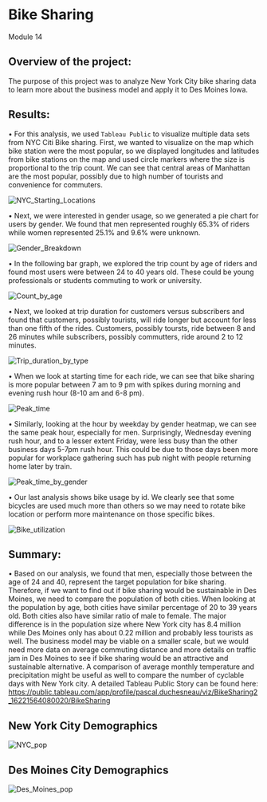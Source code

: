 # Bike Sharing
Module 14

## Overview of the project:
The purpose of this project was to analyze New York City bike sharing data to learn more about the business model and apply it to Des Moines Iowa.

## Results:
•	For this analysis, we used `Tableau Public` to visualize multiple data sets from NYC Citi Bike sharing. First, we wanted to visualize on the map which bike station were the most popular, so we displayed longitudes and latitudes from bike stations on the map and used circle markers where the size is proportional to the trip count. We can see that central areas of Manhattan are the most popular, possibly due to high number of tourists and convenience for commuters.

![NYC_Starting_Locations](Resources/NYC_Starting_Locations.png)



•	Next, we were interested in gender usage, so we generated a pie chart for users by gender. We found that men represented roughly 65.3% of riders while women represented 25.1% and 9.6% were unknown.


![Gender_Breakdown](Resources/Gender_Breakdown.png)


•	In the following bar graph, we explored the trip count by age of riders and found most users were between 24 to 40 years old. These could be young professionals or students commuting to work or university.


![Count_by_age](Resources/Count_by_age.png)


•	Next, we looked at trip duration for customers versus subscribers and found that customers, possibly tourists, will ride longer but account for less than one fifth of the rides. Customers, possibly toursts, ride between 8 and 26 minutes while subscribers, possibly commutters, ride around 2 to 12 minutes. 


![Trip_duration_by_type](Resources/Trip_duration_by_type.png)


•	When we look at starting time for each ride, we can see that bike sharing is more popular between 7 am to 9 pm with spikes during morning and evening rush hour (8-10 am and 6-8 pm).


![Peak_time](Resources/Peak_time.png)


•	Similarly, looking at the hour by weekday by gender heatmap, we can see the same peak hour, especially for men. Surprisingly, Wednesday evening rush hour, and to a lesser extent Friday, were less busy than the other business days 5-7pm rush hour. This could be due to those days been more popular for workplace gathering such has pub night with people returning home later by train.


![Peak_time_by_gender](Resources/Peak_time_by_gender.png)


•	Our last analysis shows bike usage by id. We clearly see that some bicycles are used much more than others so we may need to rotate bike location or perform more maintenance on those specific bikes.


![Bike_utilization](Resources/Bike_utilization.png)



## Summary:
•	Based on our analysis, we found that men, especially those between the age of 24 and 40, represent the target population for bike sharing. Therefore, if we want to find out if bike sharing would be sustainable in Des Moines, we need to compare the population of both cities. When looking at the population by age, both cities have similar percentage of 20 to 39 years old. Both cities also have similar ratio of male to female. The major difference is in the population size where New York city has 8.4 million while Des Moines only has about 0.22 million and probably less tourists as well. The business model may be viable on a smaller scale, but we would need more data on average commuting distance and more details on traffic jam in Des Moines to see if bike sharing would be an attractive and sustainable alternative. A comparison of average monthly temperature and precipitation might be useful as well to compare the number of cyclable days with New York city. 
A detailed Tableau Public Story can be found here: https://public.tableau.com/app/profile/pascal.duchesneau/viz/BikeSharing2_16221564080020/BikeSharing

## New York City Demographics
![NYC_pop](Resources/NYC_pop.png)

## Des Moines City Demographics
![Des_Moines_pop](Resources/Des_Moines_pop.png)
